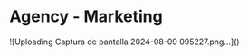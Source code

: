<h1 text-align = "center"">Agency - Marketing</h1>
![Uploading Captura de pantalla 2024-08-09 095227.png…]()
